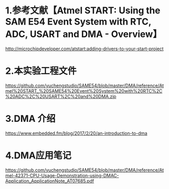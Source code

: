 # 1.参考文献【Atmel START: Using the SAM E54 Event System with RTC, ADC, USART and DMA - Overview】
http://microchipdeveloper.com/atstart:adding-drivers-to-your-start-project

# 2.本实验工程文件
https://github.com/yuchengstudio/SAME54/blob/master/DMA/reference/Atmel%20START_%20SAME54%20Event%20System%20with%20RTC%2C%20ADC%2C%20USART%2C%20and%20DMA.zip

# 3.DMA 介绍
https://www.embedded.fm/blog/2017/2/20/an-introduction-to-dma

# 4.DMA应用笔记
https://github.com/yuchengstudio/SAME54/blob/master/DMA/reference/Atmel-42371-CPU-Usage-Demonstration-using-DMAC-Application_ApplicationNote_AT07685.pdf
